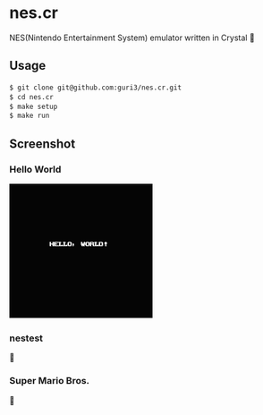 # nes.cr

NES(Nintendo Entertainment System) emulator written in Crystal 💎

## Usage

```sh
$ git clone git@github.com:guri3/nes.cr.git
$ cd nes.cr
$ make setup
$ make run
```

## Screenshot

### Hello World

![Hello World](./screenshots/hello.png)

### nestest

🚧

### Super Mario Bros.

🚧
